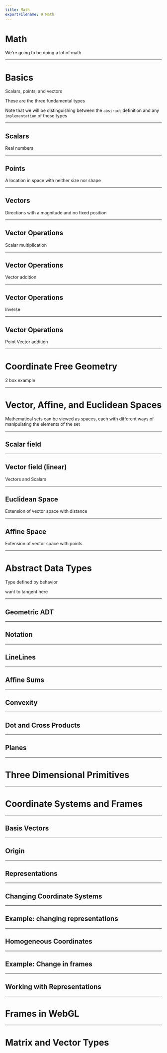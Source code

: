 ```yaml
---
title: Math
exportFilename: 9 Math
---
```


# Math
We're going to be doing a lot of math

---

# Basics
Scalars, points, and vectors

These are the three fundamental types

Note that we will be distinguishing between the `abstract` definition and any `implementation` of these types

---

## Scalars

Real numbers

---

## Points

A location in space with neither size nor shape

---

## Vectors

Directions with a magnitude and no fixed position

---

## Vector Operations

Scalar multiplication

---

## Vector Operations

Vector addition

---

## Vector Operations
Inverse

---

## Vector Operations
Point Vector addition

---

# Coordinate Free Geometry

2 box example

---

# Vector, Affine, and Euclidean Spaces

Mathematical sets can be viewed as spaces, each with different ways of manipulating the elements of the set

---

## Scalar field

---

## Vector field (linear)

Vectors and Scalars

---

## Euclidean Space

Extension of vector space with distance 

---

## Affine Space

Extension of vector space with points

---

# Abstract Data Types
Type defined by behavior

want to tangent here

---

## Geometric ADT

---

## Notation

---

## LineLines

---

## Affine Sums

---

## Convexity

---

## Dot and Cross Products

---

## Planes

---

# Three Dimensional Primitives

---

# Coordinate Systems and Frames

---

## Basis Vectors

---

## Origin

---

## Representations

---

## Changing Coordinate Systems

---

## Example: changing representations

---

## Homogeneous Coordinates

---

## Example: Change in frames

---

## Working with Representations

---

# Frames in WebGL

---

# Matrix and Vector Types

